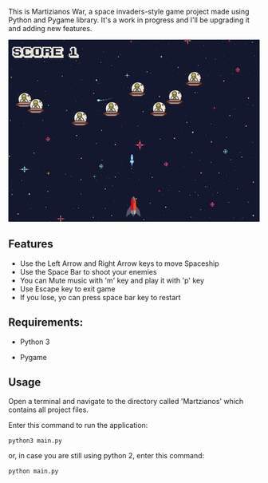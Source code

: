 This is Martizianos War, a space invaders-style game project made using Python and Pygame library. It's a work in progress and I'll be upgrading it and adding new features.


![Screenshot](./img/screenshot.png)

## Features

 - Use the Left Arrow and Right Arrow keys to move Spaceship
 - Use the Space Bar to shoot your enemies
 - You can Mute music with 'm' key and play it with 'p' key
 - Use Escape key to exit game
 - If you lose, yo can press space bar key to restart


## Requirements:

- Python 3

- Pygame

## Usage

Open a terminal and navigate to the directory called 'Martzianos' which contains all project files.

Enter this command to run the application:
```
python3 main.py
```
or, in case you are still using python 2, enter this command:

```
python main.py
```
